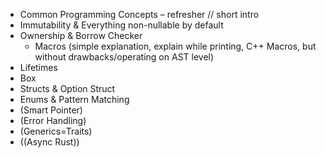 - Common Programming Concepts – refresher // short intro
- Immutability & Everything non-nullable by default
- Ownership & Borrow Checker
  - Macros (simple explanation, explain while printing, C++ Macros, but without drawbacks/operating on AST level)
- Lifetimes
- Box
- Structs & Option Struct
- Enums & Pattern Matching
- (Smart Pointer)
- (Error Handling)
- (Generics=Traits)
- ((Async Rust))
